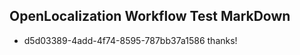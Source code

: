 ## OpenLocalization Workflow Test MarkDown
* d5d03389-4add-4f74-8595-787bb37a1586 
thanks!<!--HONumber=Mar16_HO4-->
